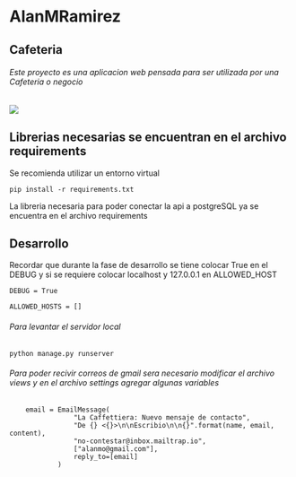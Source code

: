 # AlanMRamirez

## Cafeteria

<h6>Este proyecto es una aplicacion web pensada para ser utilizada por una Cafeteria o negocio</h6> 

![](https://i.ibb.co/9t3dD7D/blog-zenvia-imagens-3.png)

## Librerias necesarias se encuentran en el archivo requirements

<p>Se recomienda utilizar un entorno virtual</p>

`pip install -r requirements.txt`

<p>La libreria necesaria para poder conectar la api a postgreSQL ya se encuentra en el archivo requirements</p>

## Desarrollo

<p>Recordar que durante la fase de desarrollo se tiene colocar True en el DEBUG y si se requiere colocar localhost y 127.0.0.1 en ALLOWED_HOST</p>

    DEBUG = True
    
    ALLOWED_HOSTS = []


<h6>Para levantar el servidor local</h6>

`python manage.py runserver`

<h6>Para poder recivir correos de gmail sera necesario modificar el archivo views y en el archivo settings agregar algunas variables </h6>

        email = EmailMessage(
                    "La Caffettiera: Nuevo mensaje de contacto",
                    "De {} <{}>\n\nEscribio\n\n{}".format(name, email, content),
                    "no-contestar@inbox.mailtrap.io",
                    ["alanmo@gmail.com"],
                    reply_to=[email]
                )
